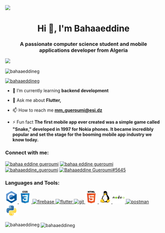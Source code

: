 <img src="https://pasinfotech.com/wp-content/uploads/2019/06/flutter-banner.jpg"/>
<h1 align="center">Hi 👋, I'm Bahaaeddine</h1>
<h3 align="center">A passionate computer science student and mobile applications developer from Algeria</h3>
<img src="https://giphy.com/embed/qgQUggAC3Pfv687qPC" />

<p align="left"> <img src="https://komarev.com/ghpvc/?username=bahaaeddineg&label=Profile%20views&color=0e75b6&style=flat" alt="bahaaeddineg" /> </p>

<p align="left"> <a href="https://github.com/ryo-ma/github-profile-trophy"><img src="https://github-profile-trophy.vercel.app/?username=bahaaeddineg" alt="bahaaeddineg" /></a> </p>

- 🌱 I’m currently learning **backend development**

- 💬 Ask me about **Flutter,**

- 📫 How to reach me **mm_gueroumi@esi.dz**

- ⚡ Fun fact **The first mobile app ever created was a simple game called "Snake," developed in 1997 for Nokia phones. It became incredibly popular and set the stage for the booming mobile app industry we know today.**

<h3 align="left">Connect with me:</h3>
<p align="left">
<a href="https://linkedin.com/in/bahaa eddine gueroumi" target="blank"><img align="center" src="https://raw.githubusercontent.com/rahuldkjain/github-profile-readme-generator/master/src/images/icons/Social/linked-in-alt.svg" alt="bahaa eddine gueroumi" height="30" width="40" /></a>
<a href="https://fb.com/bahaa eddine gueroumi" target="blank"><img align="center" src="https://raw.githubusercontent.com/rahuldkjain/github-profile-readme-generator/master/src/images/icons/Social/facebook.svg" alt="bahaa eddine gueroumi" height="30" width="40" /></a>
<a href="https://instagram.com/bahaaeddine_gueroumi" target="blank"><img align="center" src="https://raw.githubusercontent.com/rahuldkjain/github-profile-readme-generator/master/src/images/icons/Social/instagram.svg" alt="bahaaeddine_gueroumi" height="30" width="40" /></a>
<a href="https://discord.gg/Bahaaeddine Gueroumi#5645" target="blank"><img align="center" src="https://raw.githubusercontent.com/rahuldkjain/github-profile-readme-generator/master/src/images/icons/Social/discord.svg" alt="Bahaaeddine Gueroumi#5645" height="30" width="40" /></a>
</p>

<h3 align="left">Languages and Tools:</h3>
<p align="left"> <a href="https://www.cprogramming.com/" target="_blank" rel="noreferrer"> <img src="https://raw.githubusercontent.com/devicons/devicon/master/icons/c/c-original.svg" alt="c" width="40" height="40"/> </a> <a href="https://www.w3schools.com/css/" target="_blank" rel="noreferrer"> <img src="https://raw.githubusercontent.com/devicons/devicon/master/icons/css3/css3-original-wordmark.svg" alt="css3" width="40" height="40"/> </a> <a href="https://firebase.google.com/" target="_blank" rel="noreferrer"> <img src="https://www.vectorlogo.zone/logos/firebase/firebase-icon.svg" alt="firebase" width="40" height="40"/> </a> <a href="https://flutter.dev" target="_blank" rel="noreferrer"> <img src="https://www.vectorlogo.zone/logos/flutterio/flutterio-icon.svg" alt="flutter" width="40" height="40"/> </a> <a href="https://git-scm.com/" target="_blank" rel="noreferrer"> <img src="https://www.vectorlogo.zone/logos/git-scm/git-scm-icon.svg" alt="git" width="40" height="40"/> </a> <a href="https://www.w3.org/html/" target="_blank" rel="noreferrer"> <img src="https://raw.githubusercontent.com/devicons/devicon/master/icons/html5/html5-original-wordmark.svg" alt="html5" width="40" height="40"/> </a> <a href="https://www.linux.org/" target="_blank" rel="noreferrer"> <img src="https://raw.githubusercontent.com/devicons/devicon/master/icons/linux/linux-original.svg" alt="linux" width="40" height="40"/> </a> <a href="https://nodejs.org" target="_blank" rel="noreferrer"> <img src="https://raw.githubusercontent.com/devicons/devicon/master/icons/nodejs/nodejs-original-wordmark.svg" alt="nodejs" width="40" height="40"/> </a> <a href="https://postman.com" target="_blank" rel="noreferrer"> <img src="https://www.vectorlogo.zone/logos/getpostman/getpostman-icon.svg" alt="postman" width="40" height="40"/> </a> <a href="https://www.python.org" target="_blank" rel="noreferrer"> <img src="https://raw.githubusercontent.com/devicons/devicon/master/icons/python/python-original.svg" alt="python" width="40" height="40"/> </a> </p>

<p><img align="left" src="https://github-readme-stats.vercel.app/api/top-langs?username=bahaaeddineg&show_icons=true&locale=en&layout=compact" alt="bahaaeddineg" /></p>

<p>&nbsp;<img align="center" src="https://github-readme-stats.vercel.app/api?username=bahaaeddineg&show_icons=true&locale=en" alt="bahaaeddineg" /></p>
